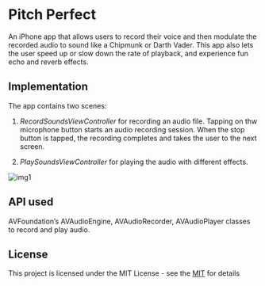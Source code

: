 # Pitch Perfect 

An iPhone app that allows users to record their voice and then modulate the recorded audio to sound like a Chipmunk or Darth Vader. This app also lets the user speed up or slow down the rate of playback, and experience fun echo and reverb effects.


## Implementation
The app contains two scenes:
1) _RecordSoundsViewController_ for recording an audio file.
Tapping on thw microphone button starts an audio recording session. When the stop button is tapped, the recording completes and takes the user to the next screen.

2) _PlaySoundsViewController_ for playing the audio with different effects.

![img1](http://i.imgur.com/wp9pj4d.gif)


## API used

AVFoundation’s AVAudioEngine, AVAudioRecorder, AVAudioPlayer classes to record and play audio.

## License

This project is licensed under the MIT License - see the [MIT](https://choosealicense.com/licenses/mit/) for details








  





